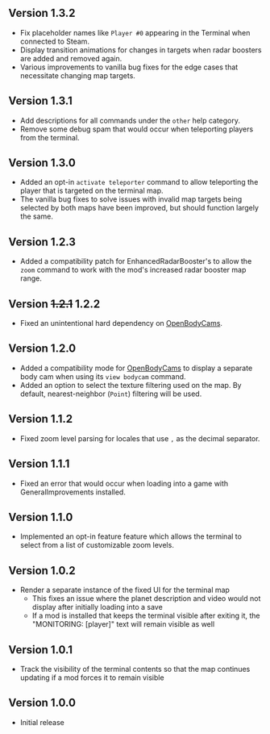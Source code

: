 ## Version 1.3.2
- Fix placeholder names like `Player #0` appearing in the Terminal when connected to Steam.
- Display transition animations for changes in targets when radar boosters are added and removed again.
- Various improvements to vanilla bug fixes for the edge cases that necessitate changing map targets.

## Version 1.3.1
- Add descriptions for all commands under the `other` help category.
- Remove some debug spam that would occur when teleporting players from the terminal.

## Version 1.3.0
- Added an opt-in `activate teleporter` command to allow teleporting the player that is targeted on the terminal map.
- The vanilla bug fixes to solve issues with invalid map targets being selected by both maps have been improved, but should function largely the same.

## Version 1.2.3
- Added a compatibility patch for EnhancedRadarBooster's to allow the `zoom` command to work with the mod's increased radar booster map range.

## Version ~~1.2.1~~ 1.2.2
- Fixed an unintentional hard dependency on [OpenBodyCams](https://thunderstore.io/c/lethal-company/p/Zaggy1024/OpenBodyCams/).

## Version 1.2.0
- Added a compatibility mode for [OpenBodyCams](https://thunderstore.io/c/lethal-company/p/Zaggy1024/OpenBodyCams/) to display a separate body cam when using its `view bodycam` command.
- Added an option to select the texture filtering used on the map. By default, nearest-neighbor (`Point`) filtering will be used.

## Version 1.1.2
- Fixed zoom level parsing for locales that use `,` as the decimal separator.

## Version 1.1.1
- Fixed an error that would occur when loading into a game with GeneralImprovements installed.

## Version 1.1.0
- Implemented an opt-in feature feature which allows the terminal to select from a list of customizable zoom levels.

## Version 1.0.2
- Render a separate instance of the fixed UI for the terminal map
  - This fixes an issue where the planet description and video would not display after initially loading into a save
  - If a mod is installed that keeps the terminal visible after exiting it, the "MONITORING: [player]" text will remain visible as well

## Version 1.0.1
- Track the visibility of the terminal contents so that the map continues updating if a mod forces it to remain visible

## Version 1.0.0
- Initial release